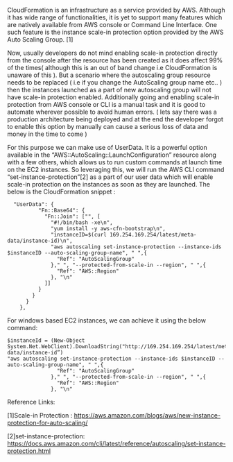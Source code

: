 CloudFormation is an infrastructure as a service provided by AWS. Although it has wide range of functionalities, it is yet to support many features which are natively available from AWS console or Command Line Interface. One such feature is the instance scale-in protection option provided by the AWS Auto Scaling Group. [1] 

Now, usually developers do not mind enabling scale-in protection directly from the console after the resource has been created as it does affect 99% of the times( although this is an out of band change i.e CloudFormation is unaware of this ). But a scenario where the autoscaling group resource needs to be replaced ( i.e if you change the AutoScaling group name etc.. ) then the instances launched as a part of new autoscaling group will not have scale-in protection enabled. Additionally going and enabling scale-in protection from AWS console or CLI is a manual task and it is good to automate wherever possible to avoid human errors. ( lets say there was a production architecture being deployed and at the end the developer forgot to enable this option by manually can cause a serious loss of data and money in the time to come )

For this purpose we can make use of UserData. It is a powerful option available in the “AWS::AutoScaling::LaunchConfiguration” resource along with a few others, which allows us to run custom commands at launch time on the EC2 instances. So leveraging this, we will run the AWS CLI command “set-instance-protection”[2] as a part of our user data which will enable scale-in protection on the instances as soon as they are launched.
The below is the CloudFormation snippet :
~~~~~~~~~~~~~~~~~~~~~~~~~~~~~~~~~~~~~~~~~~~~~~~~~~~~~~~~~~~~~~~~~~~~~~~~~~~~~~~~~~~~~~~~~~~~~~~~~~~~~~~~~~~~~~~~~~~~~~~~~~~~
  "UserData": {
          "Fn::Base64": {
            "Fn::Join": ["", [
              "#!/bin/bash -xe\n",
              "yum install -y aws-cfn-bootstrap\n",
              "instanceID=$(curl 169.254.169.254/latest/meta-data/instance-id)\n",
              "aws autoscaling set-instance-protection --instance-ids $instanceID --auto-scaling-group-name", " ",{
                "Ref": "AutoScalingGroup"
              }," ", "--protected-from-scale-in --region", " ",{
                "Ref": "AWS::Region"
              }, "\n"
            ]]
          }
        }
      }
    },
~~~~~~~~~~~~~~~~~~~~~~~~~~~~~~~~~~~~~~~~~~~~~~~~~~~~~~~~~~~~~~~~~~~~~~~~~~~~~~~~~~~~~~~~~~~~~~~~~~~~~~~~~~~~~~~~~~~~~~~~~~~~

For windows based EC2 instances, we can achieve it using the below command:
~~~~~~~~~~~~~~~~~~~~~~~~~~~~~~~~~~~~~~~~~~~~~~~~~~~~~~~~~~~~~~~~~~~~~~~~~~~~~~~~~~~~~~~~~~~~~~~~~~~~~~~~~~~~~~~~~~~~~~~~~~~~
$instanceId = (New-Object System.Net.WebClient).DownloadString("http://169.254.169.254/latest/meta-data/instance-id”)
"aws autoscaling set-instance-protection --instance-ids $instanceID --auto-scaling-group-name", " ",{
                "Ref": "AutoScalingGroup"
              }," ", "--protected-from-scale-in --region", " ",{
                "Ref": "AWS::Region"
              }, "\n"

~~~~~~~~~~~~~~~~~~~~~~~~~~~~~~~~~~~~~~~~~~~~~~~~~~~~~~~~~~~~~~~~~~~~~~~~~~~~~~~~~~~~~~~~~~~~~~~~~~~~~~~~~~~~~~~~~~~~~~~~~~~~
Reference Links:

[1]Scale-in Protection : https://aws.amazon.com/blogs/aws/new-instance-protection-for-auto-scaling/ 

[2]set-instance-protection: https://docs.aws.amazon.com/cli/latest/reference/autoscaling/set-instance-protection.html



